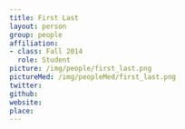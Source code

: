 ```yaml
---
title: First Last
layout: person
group: people
affiliation:
- class: Fall 2014
  role: Student
picture: /img/people/first_last.png
pictureMed: /img/peopleMed/first_last.png
twitter:
github:
website:
place:
---
```

